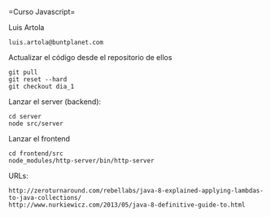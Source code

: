 =Curso Javascript=

Luis Artola

    luis.artola@buntplanet.com

Actualizar el código desde el repositorio de ellos

    git pull
    git reset --hard
    git checkout dia_1

Lanzar el server (backend):

    cd server
    node src/server

Lanzar el frontend

    cd frontend/src
    node_modules/http-server/bin/http-server

URLs:

    http://zeroturnaround.com/rebellabs/java-8-explained-applying-lambdas-to-java-collections/
    http://www.nurkiewicz.com/2013/05/java-8-definitive-guide-to.html
